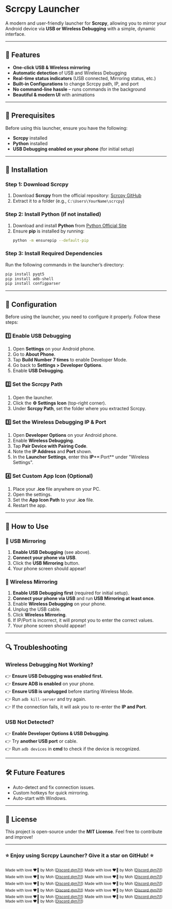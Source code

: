 # Scrcpy Launcher

A modern and user-friendly launcher for **Scrcpy**, allowing you to mirror your Android device via **USB or Wireless Debugging** with a simple, dynamic interface.

---

## 🚀 Features

- **One-click USB & Wireless mirroring**
- **Automatic detection** of USB and Wireless Debugging
- **Real-time status indicators** (USB connected, Mirroring status, etc.)
- **Built-in Configurations** to change Scrcpy path, IP, and port
- **No command-line hassle** – runs commands in the background
- **Beautiful & modern UI** with animations

---

## 💅 Prerequisites

Before using this launcher, ensure you have the following:
- **Scrcpy** installed
- **Python** installed
- **USB Debugging enabled on your phone** (for initial setup)

---

## 👅 Installation

### Step 1: Download Scrcpy

1. Download **Scrcpy** from the official repository: [Scrcpy GitHub](https://github.com/Genymobile/scrcpy/releases)
2. Extract it to a folder (e.g., `C:\Users\YourName\scrcpy`)

### Step 2: Install Python (if not installed)

1. Download and install **Python** from [Python Official Site](https://www.python.org/downloads/)
2. Ensure **pip** is installed by running:
   ```sh
   python -m ensurepip --default-pip
   ```

### Step 3: Install Required Dependencies

Run the following commands in the launcher’s directory:

```sh
pip install pyqt5
pip install adb-shell
pip install configparser
```

---

## 🔧 Configuration

Before using the launcher, you need to configure it properly. Follow these steps:

### 1️⃣ Enable USB Debugging

1. Open **Settings** on your Android phone.
2. Go to **About Phone**.
3. Tap **Build Number** **7 times** to enable Developer Mode.
4. Go back to **Settings > Developer Options**.
5. Enable **USB Debugging**.

### 2️⃣ Set the Scrcpy Path

1. Open the launcher.
2. Click the **⚙️ Settings Icon** (top-right corner).
3. Under **Scrcpy Path**, set the folder where you extracted Scrcpy.

### 3️⃣ Set the Wireless Debugging IP & Port

1. Open **Developer Options** on your Android phone.
2. Enable **Wireless Debugging**.
3. Tap **Pair Device with Pairing Code**.
4. Note the **IP Address** and **Port** shown.
5. In the **Launcher Settings**, enter this **IP**\*\*:Port\*\* under "Wireless Settings".

### 4️⃣ Set Custom App Icon (Optional)

1. Place your **.ico** file anywhere on your PC.
2. Open the settings.
3. Set the **App Icon Path** to your **.ico** file.
4. Restart the app.

---

## 📰 How to Use

### **🐐 USB Mirroring**

1. **Enable USB Debugging** (see above).
2. **Connect your phone via USB**.
3. Click the **USB Mirroring** button.
4. Your phone screen should appear!

### **📶 Wireless Mirroring**

1. **Enable USB Debugging first** (required for initial setup).
2. **Connect your phone via USB** and run **USB Mirroring at least once**.
3. Enable **Wireless Debugging** on your phone.
4. Unplug the USB cable.
5. Click **Wireless Mirroring**.
6. If IP/Port is incorrect, it will prompt you to enter the correct values.
7. Your phone screen should appear!

---

## 🔍 Troubleshooting

### **Wireless Debugging Not Working?**

👉 **Ensure USB Debugging was enabled first.**  
👉 **Ensure ADB is enabled** on your phone.  
👉 **Ensure USB is unplugged** before starting Wireless Mode.  
👉 Run `adb kill-server` and try again.  
👉 If the connection fails, it will ask you to re-enter the **IP and Port**.

### **USB Not Detected?**

👉 **Enable Developer Options & USB Debugging**.  
👉 Try **another USB port** or cable.  
👉 Run `adb devices` in **cmd** to check if the device is recognized.

---

## 🛠️ Future Features

- Auto-detect and fix connection issues.  
- Custom hotkeys for quick mirroring.  
- Auto-start with Windows.

---

## 🐝 License

This project is open-source under the **MIT License**. Feel free to contribute and improve!

---

### ⭐ Enjoy using Scrcpy Launcher? Give it a star on GitHub! ⭐




<sub>Made with love ❤️‍🔥 by Moh ([Discord @m7i1](https://discord.com))</sub>
<sub>Made with love ❤️‍🔥 by Moh ([Discord @m7i1](https://discord.com))</sub>
<sub>Made with love ❤️‍🔥 by Moh ([Discord @m7i1](https://discord.com))</sub>
<sub>Made with love ❤️‍🔥 by Moh ([Discord @m7i1](https://discord.com))</sub>
<sub>Made with love ❤️‍🔥 by Moh ([Discord @m7i1](https://discord.com))</sub>
<sub>Made with love ❤️‍🔥 by Moh ([Discord @m7i1](https://discord.com))</sub>
<sub>Made with love ❤️‍🔥 by Moh ([Discord @m7i1](https://discord.com))</sub>
<sub>Made with love ❤️‍🔥 by Moh ([Discord @m7i1](https://discord.com))</sub>
<sub>Made with love ❤️‍🔥 by Moh ([Discord @m7i1](https://discord.com))</sub>
<sub>Made with love ❤️‍🔥 by Moh ([Discord @m7i1](https://discord.com))</sub>
<sub>Made with love ❤️‍🔥 by Moh ([Discord @m7i1](https://discord.com))</sub>




